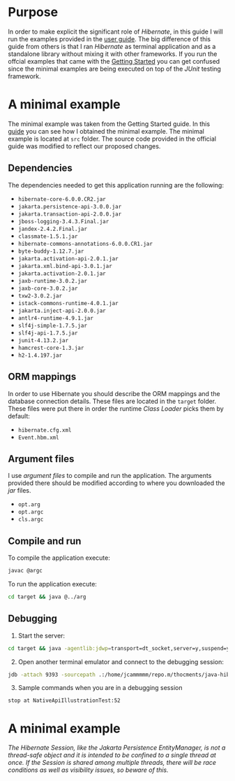 Purpose
==========================================================
In order to make explicit the significant role of _Hibernate_, in this guide I will run the examples provided in the [user guide](https://docs.jboss.org/hibernate/orm/6.2/userguide/html_single/Hibernate_User_Guide.html). The big difference of this guide from others is that I ran _Hibernate_ as terminal application and as a standalone library without mixing it with other frameworks. If you run the offcial examples that came with the [Getting Started](https://docs.jboss.org/hibernate/orm/6.2/quickstart/html_single/) you can get confused since the minimal examples are being executed on top of the _JUnit_ testing framework.

A minimal example
===========================================================
The minimal example was taken from the Getting Started guide. In this [guide](../java-why-maven/main.md) you can see how I obtained the minimal example. The minimal example is located at `src` folder. The source code provided in the official guide was modified to reflect our proposed changes.

Dependencies
---------------------------------------
The dependencies needed to get this application running are the following:

- `hibernate-core-6.0.0.CR2.jar`
- `jakarta.persistence-api-3.0.0.jar`
- `jakarta.transaction-api-2.0.0.jar`
- `jboss-logging-3.4.3.Final.jar`
- `jandex-2.4.2.Final.jar`
- `classmate-1.5.1.jar`
- `hibernate-commons-annotations-6.0.0.CR1.jar`
- `byte-buddy-1.12.7.jar`
- `jakarta.activation-api-2.0.1.jar`
- `jakarta.xml.bind-api-3.0.1.jar`
- `jakarta.activation-2.0.1.jar`
- `jaxb-runtime-3.0.2.jar`
- `jaxb-core-3.0.2.jar`
- `txw2-3.0.2.jar`
- `istack-commons-runtime-4.0.1.jar`
- `jakarta.inject-api-2.0.0.jar`
- `antlr4-runtime-4.9.1.jar`
- `slf4j-simple-1.7.5.jar`
- `slf4j-api-1.7.5.jar`
- `junit-4.13.2.jar`
- `hamcrest-core-1.3.jar`
- `h2-1.4.197.jar`

ORM mappings
---------------------------------------
In order to use Hibernate you should describe the ORM mappings and the database connection details. These files are located in the `target` folder. These files were put there in order the runtime _Class Loader_ picks them by default:
- `hibernate.cfg.xml`
- `Event.hbm.xml`

Argument files
---------------------------------------
I use _argument files_ to compile and run the application. The arguments provided there should be modified according to where you downloaded the _jar_ files.
- `opt.arg`
- `opt.argc`
- `cls.argc`

Compile and run
---------------------------------------
To compile the application execute:  
```sh
javac @argc
```

To run the application execute:  
```sh
cd target && java @../arg
```

Debugging
---------------------------------------
1. Start the server:  
```sh
cd target && java -agentlib:jdwp=transport=dt_socket,server=y,suspend=y,address=9393 @../opt.arg
```
2. Open another terminal emulator and connect to the debugging session:  
```sh
jdb -attach 9393 -sourcepath .:/home/jcammmmm/repo.m/thocments/java-hibernate/src/:/home/jcammmmm/.m2/repository/org/hibernate/orm/hibernate-core/6.0.0.CR2/:/home/jcammmmm/.m2/repository/jakarta/persistence/jakarta.persistence-api/3.0.0/:/home/jcammmmm/.m2/repository/jakarta/transaction/jakarta.transaction-api/2.0.0/:/home/jcammmmm/.m2/repository/org/jboss/logging/jboss-logging/3.4.3.Final/:/home/jcammmmm/.m2/repository/org/jboss/jandex/2.4.2.Final/:/home/jcammmmm/.m2/repository/com/fasterxml/classmate/1.5.1/:/home/jcammmmm/.m2/repository/org/hibernate/common/hibernate-commons-annotations/6.0.0.CR1/:/home/jcammmmm/.m2/repository/net/bytebuddy/byte-buddy/1.12.7/:/home/jcammmmm/.m2/repository/jakarta/activation/jakarta.activation-api/2.0.1/:/home/jcammmmm/.m2/repository/jakarta/xml/bind/jakarta.xml.bind-api/3.0.1/:/home/jcammmmm/.m2/repository/com/sun/activation/jakarta.activation/2.0.1/:/home/jcammmmm/.m2/repository/org/glassfish/jaxb/jaxb-runtime/3.0.2/:/home/jcammmmm/.m2/repository/org/glassfish/jaxb/jaxb-core/3.0.2/:/home/jcammmmm/.m2/repository/org/glassfish/jaxb/txw2/3.0.2/:/home/jcammmmm/.m2/repository/com/sun/istack/istack-commons-runtime/4.0.1/:/home/jcammmmm/.m2/repository/jakarta/inject/jakarta.inject-api/2.0.0/:/home/jcammmmm/.m2/repository/org/antlr/antlr4-runtime/4.9.1/:/home/jcammmmm/.m2/repository/org/slf4j/slf4j-simple/1.7.5/:/home/jcammmmm/.m2/repository/org/slf4j/slf4j-api/1.7.5/:/home/jcammmmm/.m2/repository/junit/junit/4.13.2/:/home/jcammmmm/.m2/repository/org/hamcrest/hamcrest-core/1.3/:/home/jcammmmm/.m2/repository/com/h2database/h2/1.4.197/
```
3. Sample commands when you are in a debugging session
```
stop at NativeApiIllustrationTest:52
```

A minimal example
===========================================================




_The Hibernate Session, like the Jakarta Persistence EntityManager, is not a thread-safe object and it is intended to be confined to a single thread at once. If the Session is shared among multiple threads, there will be race conditions as well as visibility issues, so beware of this._